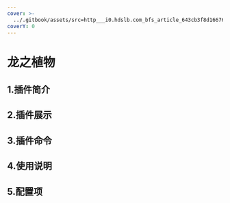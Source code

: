 ```yaml
---
cover: >-
  ../.gitbook/assets/src=http___i0.hdslb.com_bfs_article_643cb3f8d166763b7f2ea894adeffe7b93301acb.jpg&refer=http___i0.hdslb.jpg
coverY: 0
---
```


# 龙之植物

## 1.插件简介

## 2.插件展示

## 3.插件命令

## 4.使用说明

## 5.配置项
